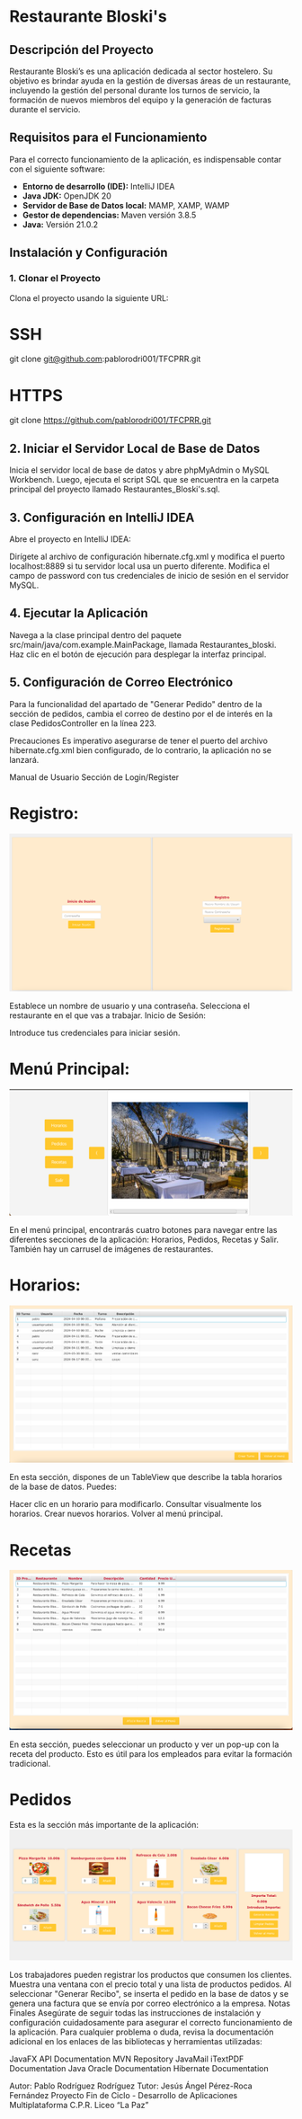 # Restaurante Bloski's 

## Descripción del Proyecto
Restaurante Bloski’s es una aplicación dedicada al sector hostelero. Su objetivo es brindar ayuda en la gestión de diversas áreas de un restaurante, incluyendo la gestión del personal durante los turnos de servicio, la formación de nuevos miembros del equipo y la generación de facturas durante el servicio.

## Requisitos para el Funcionamiento

Para el correcto funcionamiento de la aplicación, es indispensable contar con el siguiente software:
- **Entorno de desarrollo (IDE):** IntelliJ IDEA
- **Java JDK:** OpenJDK 20
- **Servidor de Base de Datos local:** MAMP, XAMP, WAMP
- **Gestor de dependencias:** Maven versión 3.8.5
- **Java:** Versión 21.0.2

## Instalación y Configuración

### 1. Clonar el Proyecto
Clona el proyecto usando la siguiente URL:
# SSH
git clone git@github.com:pablorodri001/TFCPRR.git

# HTTPS
git clone https://github.com/pablorodri001/TFCPRR.git

## 2. Iniciar el Servidor Local de Base de Datos
Inicia el servidor local de base de datos y abre phpMyAdmin o MySQL Workbench. Luego, ejecuta el script SQL que se encuentra en la carpeta principal del proyecto llamado Restaurantes_Bloski's.sql.

## 3. Configuración en IntelliJ IDEA
Abre el proyecto en IntelliJ IDEA:

Dirígete al archivo de configuración hibernate.cfg.xml y modifica el puerto localhost:8889 si tu servidor local usa un puerto diferente.
Modifica el campo de password con tus credenciales de inicio de sesión en el servidor MySQL.
## 4. Ejecutar la Aplicación
Navega a la clase principal dentro del paquete src/main/java/com.example.MainPackage, llamada Restaurantes_bloski.
Haz clic en el botón de ejecución para desplegar la interfaz principal.

## 5. Configuración de Correo Electrónico
Para la funcionalidad del apartado de "Generar Pedido" dentro de la sección de pedidos, cambia el correo de destino por el de interés en la clase PedidosController en la línea 223.

Precauciones
Es imperativo asegurarse de tener el puerto del archivo hibernate.cfg.xml bien configurado, de lo contrario, la aplicación no se lanzará.

Manual de Usuario
Sección de Login/Register
# Registro:

![foto login](fotos/login.png)

Establece un nombre de usuario y una contraseña.
Selecciona el restaurante en el que vas a trabajar.
Inicio de Sesión:

Introduce tus credenciales para iniciar sesión.
# Menú Principal:
![Texto alternativo](/fotos/menu.png)

En el menú principal, encontrarás cuatro botones para navegar entre las diferentes secciones de la aplicación: Horarios, Pedidos, Recetas y Salir. También hay un carrusel de imágenes de restaurantes.

# Horarios:
![Texto alternativo](/fotos/horarios.png)

En esta sección, dispones de un TableView que describe la tabla horarios de la base de datos. Puedes:

Hacer clic en un horario para modificarlo.
Consultar visualmente los horarios.
Crear nuevos horarios.
Volver al menú principal.

# Recetas
![Texto alternativo](/fotos/recetas.png)

En esta sección, puedes seleccionar un producto y ver un pop-up con la receta del producto. Esto es útil para los empleados para evitar la formación tradicional.

# Pedidos
Esta es la sección más importante de la aplicación:
![Texto alternativo](/fotos/pedidos.png)


Los trabajadores pueden registrar los productos que consumen los clientes.
Muestra una ventana con el precio total y una lista de productos pedidos.
Al seleccionar "Generar Recibo", se inserta el pedido en la base de datos y se genera una factura que se envía por correo electrónico a la empresa.
Notas Finales
Asegúrate de seguir todas las instrucciones de instalación y configuración cuidadosamente para asegurar el correcto funcionamiento de la aplicación. Para cualquier problema o duda, revisa la documentación adicional en los enlaces de las bibliotecas y herramientas utilizadas:

JavaFX API Documentation
MVN Repository
JavaMail
iTextPDF Documentation
Java Oracle Documentation
Hibernate Documentation


Autor: Pablo Rodríguez Rodríguez
Tutor: Jesús Ángel Pérez-Roca Fernández
Proyecto Fin de Ciclo - Desarrollo de Aplicaciones Multiplataforma
C.P.R. Liceo “La Paz”